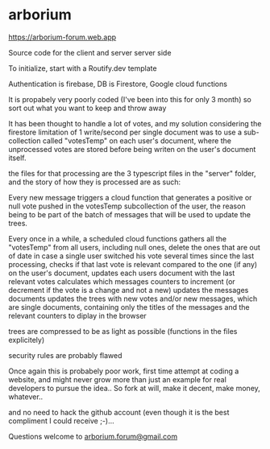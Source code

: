# arborium

https://arborium-forum.web.app

Source code for the client and server server side

To initialize, start with a Routify.dev template

Authentication is firebase, DB is Firestore, Google cloud functions

It is propabely very poorly coded (I've been into this for only 3 month) so sort out what you want to keep and throw away

It has been thought to handle a lot of votes, and my solution considering the firestore limitation of 1 write/second per single document was to use a sub-collection called "votesTemp" on each user's document, where the unprocessed votes are stored before being writen on the user's document itself.

the files for that processing are the 3 typescript files in the "server" folder, and the story of how they is processed are as such:

Every new message triggers a cloud function that generates a positive or null vote pushed in the votesTemp subcollection of the user, the reason being to be part of the batch of messages that will be used to update the trees.

Every once in a while, a scheduled cloud functions gathers all the "votesTemp" from all users, including null ones, 
delete the ones that are out of date in case a single user switched his vote several times since the last processing, 
checks if that last vote is relevant compared to the one (if any) on the user's document,
updates each users document with the last relevant votes
calculates which messages counters to increment (or decrement if the vote is a change and not a new)
updates the messages documents
updates the trees with new votes and/or new messages, which are single documents, containing only the titles of the messages and the relevant counters to diplay in the browser

trees are compressed to be as light as possible (functions in the files explicitely)

security rules are probably flawed

Once again this is probabely poor work, first time attempt at coding a website, and might never grow more than just an example for real developers to pursue the idea.. So fork at will, make it decent, make money, whatever..

and no need to hack the github account (even though it is the best compliment I could receive ;-)...


Questions welcome to arborium.forum@gmail.com
